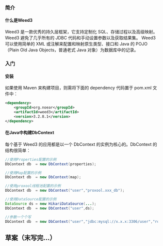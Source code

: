 
### 简介
#### 什么是Weed3
Weed3 是一款优秀的持久层框架，它支持定制化 SQL、存储过程以及高级映射。
Weed3 避免了几乎所有的 JDBC 代码和手动设置参数以及获取结果集。
Weed3 可以使用简单的 XML 或注解来配置和映射原生类型、接口和 Java 的 POJO（Plain Old Java Objects，普通老式 Java 对象）为数据库中的记录。

### 入门
#### 安装
如果使用 Maven 来构建项目，则需将下面的 dependency 代码置于 pom.xml 文件中：
```xml
<dependency>
    <groupId>org.noear</groupId>
    <artifactId>weed3</artifactId>
    <version>3.2.8.1</version>
</dependency>
```

#### 在Java中构建DbContext
每个基于 Weed3 的应用都是以一个 DbContext 的实例为核心的。DbContext 的结构很简单：
```java
//使用Properties配置的示例
DbContext db  = new DbContext(properties); 

//使用Map配置的示例
DbContext db  = new DbContext(map); 

//使用proxool线程池配置的示例
DbContext db  = new DbContext("user","proxool.xxx_db"); 

//使用DataSource配置的示例
DataSource ds = new HikariDataSource(...);
DbContext db  = new DbContext("user",ds); 

//参数一个个写
DbContext db  = new DbContext("user","jdbc:mysql://x.x.x:3306/user","root","1234");
```

## 草案（末写完...）
